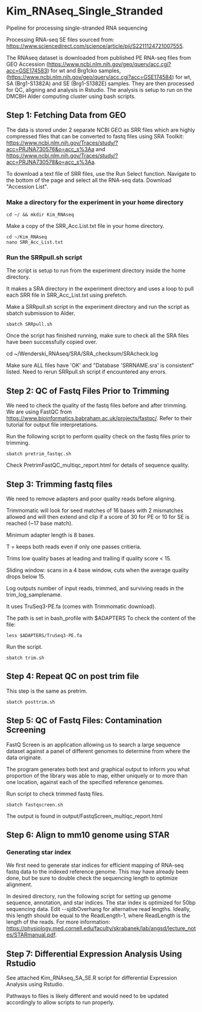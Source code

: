 # Kim_RNAseq_Single_Stranded
Pipeline for processing single-stranded RNA sequencing

Processing RNA-seq SE files sourced from: https://www.sciencedirect.com/science/article/pii/S2211124721007555.

The RNAseq dataset is downloaded from published PE RNA-seq files from GEO Accession (https://www.ncbi.nlm.nih.gov/geo/query/acc.cgi?acc=GSE174583) for wt and Brg1cko samples, (https://www.ncbi.nlm.nih.gov/geo/query/acc.cgi?acc=GSE174584) for wt, SA (Brg1-S1382A) and SE (Brg1-S1382E) samples. They are then processed for QC, aligning and analysis in Rstudio. The analysis is setup to run on the DMCBH Alder computing cluster using bash scripts.

## Step 1: Fetching Data from GEO

The data is stored under 2 separate NCBI GEO as SRR files which are highly compressed files that can be converted to fastq files using SRA Toolkit: https://www.ncbi.nlm.nih.gov/Traces/study/?acc=PRJNA730576&o=acc_s%3Aa and https://www.ncbi.nlm.nih.gov/Traces/study/?acc=PRJNA730578&o=acc_s%3Aa.

To download a text file of SRR files, use the Run Select function. Navigate to the bottom of the page and select all the RNA-seq data. Download "Accession List".

### Make a directory for the experiment in your home directory

```
cd ~/ && mkdir Kim_RNAseq
```

Make a copy of the SRR_Acc.List.txt file in your home directory.

```
cd ~/Kim_RNAseq
nano SRR_Acc_List.txt
```

### Run the SRRpull.sh script

The script is setup to run from the experiment directory inside the home directory.

It makes a SRA directory in the experiment directory and uses a loop to pull each SRR file in SRR_Acc_List.txt using prefetch.

Make a SRRpull.sh script in the experiment directory and run the script as sbatch submission to Alder.

```
sbatch SRRpull.sh
```

Once the script has finished running, make sure to check all the SRA files have been successfully copied over.

cd ~/Wenderski_RNAseq/SRA/SRA_checksum/SRAcheck.log

Make sure ALL files have 'OK' and "Database 'SRRNAME.sra' is consistent" listed. Need to rerun SRRpull.sh script if encountered any errors.

## Step 2: QC of Fastq Files Prior to Trimming

We need to check the quality of the fastq files before and after trimming. We are using FastQC from https://www.bioinformatics.babraham.ac.uk/projects/fastqc/. Refer to their tutorial for output file interpretations.

Run the following script to perform quality check on the fastq files prior to trimming.

```
sbatch pretrim_fastqc.sh
```

Check PretrimFastQC_multiqc_report.html for details of sequence quality.

## Step 3: Trimming fastq files

We need to remove adapters and poor quality reads before aligning.

Trimmomatic will look for seed matches of 16 bases with 2 mismatches allowed and will then extend and clip if a score of 30 for PE or 10 for SE is reached (~17 base match).

Minimum adapter length is 8 bases.

T = keeps both reads even if only one passes critieria.

Trims low quality bases at leading and trailing if quality score < 15.

Sliding window: scans in a 4 base window, cuts when the average quality drops below 15.

Log outputs number of input reads, trimmed, and surviving reads in the trim_log_samplename.

It uses TruSeq3-PE.fa (comes with Trimmomatic download).

The path is set in bash_profile with $ADAPTERS To check the content of the file:

```
less $ADAPTERS/TruSeq3-PE.fa
```

Run the script.

```
sbatch trim.sh
```

## Step 4: Repeat QC on post trim file

This step is the same as pretrim.

```
sbatch posttrim.sh
```

## Step 5: QC of Fastq Files: Contamination Screening


FastQ Screen is an application allowing us to search a large sequence dataset against a panel of different genomes to determine from where the data originate.

The program generates both text and graphical output to inform you what proportion of the library was able to map, either uniquely or to more than one location, against each of the specified reference genomes.

Run script to check trimmed fastq files.

```
sbatch fastqscreen.sh
```

The output is found in output/FastqScreen_multiqc_report.html

## Step 6: Align to mm10 genome using STAR

### Generating star index

We first need to generate star indices for efficient mapping of RNA-seq fastq data to the indexed reference genome. This may have already been done, but be sure to double check the sequencing length to optimize alignment.

In desired directory, run the following script for setting up genome sequence, annotation, and star indices. The star index is optimized for 50bp sequencing data. Edit --sjdbOverhang for alternative read lengths. Ideally, this length should be equal to the ReadLength-1, where ReadLength is the length of the reads. For more information: https://physiology.med.cornell.edu/faculty/skrabanek/lab/angsd/lecture_notes/STARmanual.pdf.


## Step 7: Differential Expression Analysis Using Rstudio

See attached Kim_RNAseq_SA_SE.R script for differential Expression Analysis using Rstudio.

Pathways to files is likely different and would need to be updated accordingly to allow scripts to run properly.

